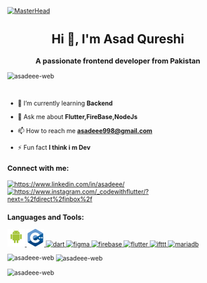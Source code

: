 [![MasterHead](https://1.bp.blogspot.com/-7A4WynwLsMw/XbBpCXG8fHI/AAAAAAAAMt4/uOa1bpLskYgrwGbllhSu2SDj_Mig8SXJQCLcBGAsYHQ/s1600/2000_600px.gif)](https://rishavchanda.io)
<h1 align="center">Hi 👋, I'm Asad Qureshi</h1>
<h3 align="center">A passionate frontend developer from Pakistan</h3>

<p align="left"> <img src="https://komarev.com/ghpvc/?username=asadeee-web&label=Profile%20views&color=0e75b6&style=flat" alt="asadeee-web" /> </p>

<p align="left"> <a href="https://twitter.com/" target="blank"><img src="https://img.shields.io/twitter/follow/?logo=twitter&style=for-the-badge" alt="" /></a> </p>

- 🌱 I’m currently learning **Backend**

- 💬 Ask me about **Flutter,FireBase,NodeJs**

- 📫 How to reach me **asadeee998@gmail.com**

- ⚡ Fun fact **I think i m Dev**

<h3 align="left">Connect with me:</h3>
<p align="left">
<a href="https://linkedin.com/in/https://www.linkedin.com/in/asadeee/" target="blank"><img align="center" src="https://raw.githubusercontent.com/rahuldkjain/github-profile-readme-generator/master/src/images/icons/Social/linked-in-alt.svg" alt="https://www.linkedin.com/in/asadeee/" height="30" width="40" /></a>
<a href="https://instagram.com/https://www.instagram.com/_codewithflutter/?next=%2fdirect%2finbox%2f" target="blank"><img align="center" src="https://raw.githubusercontent.com/rahuldkjain/github-profile-readme-generator/master/src/images/icons/Social/instagram.svg" alt="https://www.instagram.com/_codewithflutter/?next=%2fdirect%2finbox%2f" height="30" width="40" /></a>
</p>

<h3 align="left">Languages and Tools:</h3>
<p align="left"> <a href="https://developer.android.com" target="_blank" rel="noreferrer"> <img src="https://raw.githubusercontent.com/devicons/devicon/master/icons/android/android-original-wordmark.svg" alt="android" width="40" height="40"/> </a> <a href="https://www.w3schools.com/cpp/" target="_blank" rel="noreferrer"> <img src="https://raw.githubusercontent.com/devicons/devicon/master/icons/cplusplus/cplusplus-original.svg" alt="cplusplus" width="40" height="40"/> </a> <a href="https://dart.dev" target="_blank" rel="noreferrer"> <img src="https://www.vectorlogo.zone/logos/dartlang/dartlang-icon.svg" alt="dart" width="40" height="40"/> </a> <a href="https://www.figma.com/" target="_blank" rel="noreferrer"> <img src="https://www.vectorlogo.zone/logos/figma/figma-icon.svg" alt="figma" width="40" height="40"/> </a> <a href="https://firebase.google.com/" target="_blank" rel="noreferrer"> <img src="https://www.vectorlogo.zone/logos/firebase/firebase-icon.svg" alt="firebase" width="40" height="40"/> </a> <a href="https://flutter.dev" target="_blank" rel="noreferrer"> <img src="https://www.vectorlogo.zone/logos/flutterio/flutterio-icon.svg" alt="flutter" width="40" height="40"/> </a> <a href="https://ifttt.com/" target="_blank" rel="noreferrer"> <img src="https://www.vectorlogo.zone/logos/ifttt/ifttt-ar21.svg" alt="ifttt" width="40" height="40"/> </a> <a href="https://mariadb.org/" target="_blank" rel="noreferrer"> <img src="https://www.vectorlogo.zone/logos/mariadb/mariadb-icon.svg" alt="mariadb" width="40" height="40"/> </a> </p>

<p><img align="left" src="https://github-readme-stats.vercel.app/api/top-langs?username=asadeee-web&show_icons=true&locale=en&layout=compact" alt="asadeee-web" /></p>

<p>&nbsp;<img align="center" src="https://github-readme-stats.vercel.app/api?username=asadeee-web&show_icons=true&locale=en" alt="asadeee-web" /></p>

<p><img align="center" src="https://github-readme-streak-stats.herokuapp.com/?user=asadeee-web&" alt="asadeee-web" /></p>



